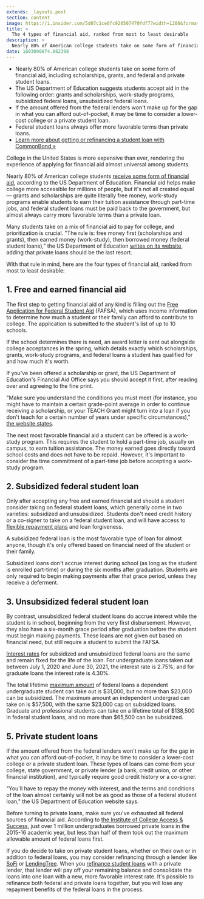 ```yaml
--- 
extends: _layouts.post 
section: content 
image: https://i.insider.com/5d07c1ce6fc920507470fdf7?width=1200&format=jpeg 
title: > 
  The 4 types of financial aid, ranked from most to least desirable 
description: > 
  Nearly 80% of American college students take on some form of financial aid, including scholarships, grants, and federal and private student loans.Nearly 80% of American college students receive some form of financial aid, according to the US Department of Education.With that rule in mind, here are the four types of financial aid, ranked from most to least desirable:1.Subsidized federal student loanOnly after accepting any free and earned financial aid should a student consider taking on federal student loans, which generally come in two varieties: subsidized and unsubsidized.Unsubsidized federal student loanBy contrast, unsubsidized federal student loans do accrue interest while the student is in school, beginning from the very first disbursement. 
date: 1603090874.662398 
--- 
```

<div><ul class="summary-list"><li>Nearly 80% of American college students take on some form of financial aid, including scholarships, grants, and federal and private student loans.</li><li>The US Department of Education suggests students accept aid in the following order: grants and scholarships, work-study programs, subsidized federal loans, unsubsidized federal loans.</li><li>If the amount offered from the federal lenders won't make up for the gap in what you can afford out-of-pocket, it may be time to consider a lower-cost college or a private student loan.</li><li>Federal student loans always offer more favorable terms than private loans.</li><li><a href="https://www.commonbond.co/refinance-student-loan?utm_source=bi&amp;utm_medium=affiliate&amp;utm_campaign=refi-mktg-bi-affiliate" target="_blank" rel="nofollow noopener sponsored">Learn more about getting or refinancing a student loan with CommonBond &#187;</a></li></ul><p>College in the United States is more expensive than ever, rendering the experience of applying for financial aid almost universal among students.</p><p>Nearly 80% of American college students <a href="https://nces.ed.gov/fastfacts/display.asp?id=31">receive some form of financial aid</a>, according to the US Department of Education. Financial aid helps make college more accessible for millions of people, but it's not all created equal &#8212; grants and scholarships are quite literally free money, work-study programs enable students to earn their tuition assistance through part-time jobs, and federal student loans must be paid back to the government, but almost always carry more favorable terms than a private loan.</p><p>Many students take on a mix of financial aid to pay for college, and prioritization is crucial. "The rule is: free money first (scholarships and grants), then earned money (work-study), then borrowed money (federal student loans)," the US Department of Education <a href="https://studentaid.ed.gov/sa/fafsa/next-steps/accept-aid">writes on its website</a>, adding that private loans should be the last resort.</p><p>With that rule in mind, here are the four types of financial aid, ranked from most to least desirable:</p><h2>1. Free and earned financial aid</h2><p>The first step to getting financial aid of any kind is filling out the <a href="https://studentaid.ed.gov/sa/fafsa">Free Application for Federal Student Aid</a> (FAFSA), which uses income information to determine how much a student or their family can afford to contribute to college. The application is submitted to the student's list of up to 10 schools.</p><p>If the school determines there is need, an award letter is sent out alongside college acceptances in the spring, which details exactly which scholarships, grants, work-study programs, and federal loans a student has qualified for and how much it's worth.</p><p>If you've been offered a scholarship or grant, the US Department of Education's Financial Aid Office says you should accept it first, after reading over and agreeing to the fine print.</p><p>"Make sure you understand the conditions you must meet (for instance, you might have to maintain a certain grade-point average in order to continue receiving a scholarship, or your TEACH Grant might turn into a loan if you don't teach for a certain number of years under specific circumstances)," <a href="https://studentaid.ed.gov/sa/fafsa/next-steps/accept-aid">the website states</a>.</p><p>The next most favorable financial aid a student can be offered is a work-study program. This requires the student to hold a part-time job, usually on campus, to earn tuition assistance. The money earned goes directly toward school costs and does not have to be repaid. However, it's important to consider the time commitment of a part-time job before accepting a work-study program.</p><h2>2. Subsidized federal student loan</h2><p>Only after accepting any free and earned financial aid should a student consider taking on federal student loans, which generally come in two varieties: subsidized and unsubsidized. Students don't need credit history or a co-signer to take on a federal student loan, and will have access to <a href="https://studentaid.ed.gov/sa/repay-loans/understand/plans">flexible repayment plans</a> and loan forgiveness.</p><p>A subsidized federal loan is the most favorable type of loan for almost anyone, though it's only offered based on financial need of the student or their family.</p><p>Subsidized loans don't accrue interest during school (as long as the student is enrolled part-time) or during the six months after graduation. Students are only required to begin making payments after that grace period, unless they receive a deferment.</p><p class="myFinance-widget"></p><h2>3. Unsubsidized federal student loan</h2><p>By contrast, unsubsidized federal student loans do accrue interest while the student is in school, beginning from the very first disbursement. However, they also have a six-month grace period after graduation before the student must begin making payments. These loans are not given out based on financial need, but still require a student to submit the FAFSA.</p><p><a href="https://studentaid.gov/understand-aid/types/loans/interest-rates" target="_blank" rel="noopener">Interest rates</a> for subsidized and unsubsidized federal loans are the same and remain fixed for the life of the loan. For undergraduate loans taken out between July 1, 2020 and June 30, 2021, the interest rate is 2.75%, and for graduate loans the interest rate is 4.30%.</p><p>The total lifetime <a href="https://studentaid.ed.gov/sa/types/loans/subsidized-unsubsidized#how-much" target="_blank" rel="noopener">maximum amount</a> of federal loans a dependent undergraduate student can take out is $31,000, but no more than $23,000 can be subsidized. The maximum amount an independent undergrad can take on is $57,500, with the same $23,000 cap on subsidized loans. Graduate and professional students can take on a lifetime total of $138,500 in federal student loans, and no more than $65,500 can be subsidized.</p><h2>5. Private student loans</h2><p>If the amount offered from the federal lenders won't make up for the gap in what you can afford out-of-pocket, it may be time to consider a lower-cost college or a private student loan. These types of loans can come from your college, state government, or private lender (a bank, credit union, or other financial institution), and typically require good credit history or a co-signer.</p><p>"You'll have to repay the money with interest, and the terms and conditions of the loan almost certainly will not be as good as those of a federal student loan," the US Department of Education website says.</p><p>Before turning to private loans, make sure you've exhausted all federal sources of financial aid. According to <a href="https://ticas.org/sites/default/files/pub_files/pl_facts_trends.pdf" target="_blank" rel="noopener">the Institute of College Access &amp; Success</a>, just over 1 million undergraduates borrowed private loans in the 2015-16 academic year, but less than half of them took out the maximum allowable amount of federal loans first.</p><p>If you do decide to take on private student loans, whether on their own or in addition to federal loans, you may consider refinancing through a lender like <a href="http://www.dpbolvw.net/click-6415797-13336531?sid=bipfi_061919_financial-aid" target="_blank" rel="nofollow nofollow noopener sponsored sponsored">SoFi</a> or <a href="https://www.anrdoezrs.net/links/6415797/type/dlg/sid/bipfi_061919_financial-aid/https://www.lendingtree.com/" target="_blank" rel="nofollow nofollow noopener sponsored sponsored">LendingTree</a>. When you <a href="https://www.businessinsider.com/personal-finance/how-to-refinance-your-student-loans" target="_blank" rel="noopener">refinance student loans</a> with a private lender, that lender will pay off your remaining balance and consolidate the loans into one loan with a new, more favorable interest rate. It's possible to refinance both federal and private loans together, but you will lose any repayment benefits of the federal loans in the process.</p></div>